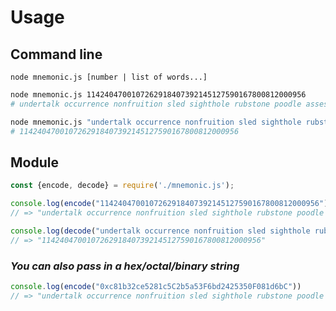 # Usage

## Command line

`node mnemonic.js [number | list of words...]`

```bash
node mnemonic.js 1142404700107262918407392145127590167800812000956
# undertalk occurrence nonfruition sled sighthole rubstone poodle assession entrant adventively
```

```bash
node mnemonic.js "undertalk occurrence nonfruition sled sighthole rubstone poodle assession entrant adventively"
# 1142404700107262918407392145127590167800812000956
```

## Module

```javascript
const {encode, decode} = require('./mnemonic.js');

console.log(encode("1142404700107262918407392145127590167800812000956"))
// => "undertalk occurrence nonfruition sled sighthole rubstone poodle assession entrant adventively"

console.log(decode("undertalk occurrence nonfruition sled sighthole rubstone poodle assession entrant adventively"))
// => "1142404700107262918407392145127590167800812000956"
```

### _You can also pass in a hex/octal/binary string_

```javascript
console.log(encode("0xc81b32ce5281c5C2b5a53F6bd2425350F081d6bC"))
// => "undertalk occurrence nonfruition sled sighthole rubstone poodle assession entrant adventively"
```
